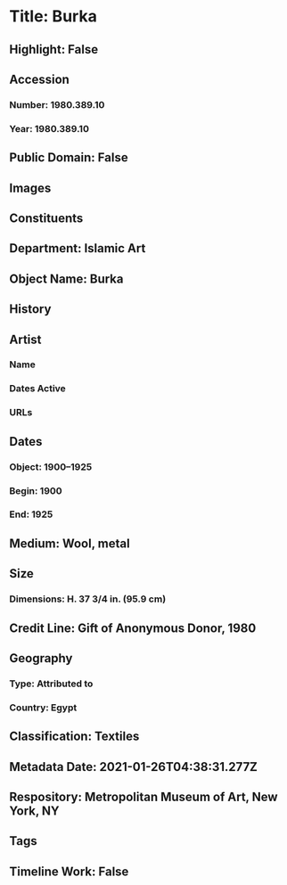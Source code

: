 # Title: Burka
## Highlight: False
## Accession
### Number: 1980.389.10
### Year: 1980.389.10
## Public Domain: False
## Images
## Constituents
## Department: Islamic Art
## Object Name: Burka
## History
## Artist
### Name
### Dates Active
### URLs
## Dates
### Object: 1900–1925
### Begin: 1900
### End: 1925
## Medium: Wool, metal
## Size
### Dimensions: H. 37 3/4 in. (95.9 cm)
## Credit Line: Gift of Anonymous Donor, 1980
## Geography
### Type: Attributed to
### Country: Egypt
## Classification: Textiles
## Metadata Date: 2021-01-26T04:38:31.277Z
## Respository: Metropolitan Museum of Art, New York, NY
## Tags
## Timeline Work: False